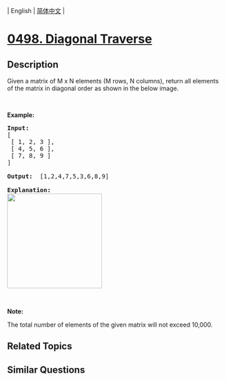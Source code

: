 
| English | [简体中文](README.md) |
# [0498. Diagonal Traverse](https://leetcode-cn.com/problems/diagonal-traverse/)
## Description
<p>Given a matrix of M x N elements (M rows, N columns), return all elements of the matrix in diagonal order as shown in the below image.</p>

<p>&nbsp;</p>

<p><b>Example:</b></p>

<pre>
<b>Input:</b>
[
 [ 1, 2, 3 ],
 [ 4, 5, 6 ],
 [ 7, 8, 9 ]
]

<b>Output:</b>  [1,2,4,7,5,3,6,8,9]

<b>Explanation:</b>
<img src="https://assets.leetcode.com/uploads/2018/10/12/diagonal_traverse.png" style="width: 220px;" />
</pre>

<p>&nbsp;</p>

<p><b>Note:</b></p>

<p>The total number of elements of the given matrix will not exceed 10,000.</p>

## Related Topics

## Similar Questions

